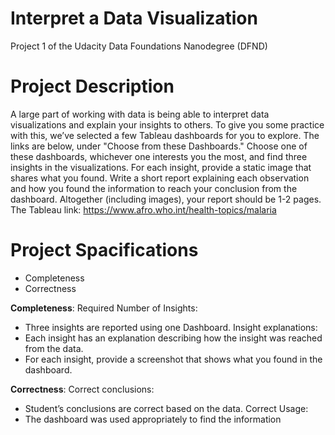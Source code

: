 # Interpret a Data Visualization
Project 1 of the Udacity Data Foundations Nanodegree (DFND)

# Project Description
A large part of working with data is being able to interpret data visualizations and explain your insights to others. To give you some practice with this, we’ve selected a few Tableau dashboards for you to explore. The links are below, under "Choose from these Dashboards." Choose one of these dashboards, whichever one interests you the most, and find three insights in the visualizations. For each insight, provide a static image that shares what you found. Write a short report explaining each observation and how you found the information to reach your conclusion from the dashboard. Altogether (including images), your report should be 1-2 pages. The Tableau link: https://www.afro.who.int/health-topics/malaria

# Project Spacifications
- Completeness
- Correctness

**Completeness**:
Required Number of Insights:
- Three insights are reported using one Dashboard.
Insight explanations:
- Each insight has an explanation describing how the insight was reached from the data.
- For each insight, provide a screenshot that shows what you found in the dashboard.

**Correctness**:
Correct conclusions:
- Student’s conclusions are correct based on the data.
Correct Usage:
- The dashboard was used appropriately to find the information
